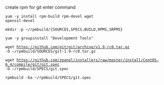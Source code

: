 create rpm for git enter command

<code>yum -y install rpm-build rpm-devel wget openssl-devel</code>

<code>mkdir -p ~/rpmbuild/{SOURCES,SPECS,BUILD,RPMS,SRPMS}</code>

<code>yum -y groupinstall "Development Tools"</code>

<code>wget https://github.com/git/git/archive/v1.9-rc0.tar.gz -O ~/rpmbuild/SOURCES/git-1.9-rc0.tar.gz</code>

<code>wget https://github.com/zpanel/installers/raw/master/install/CentOS-6_4/compile/git/git.spec -O ~/rpmbuild/SPECS/git.spec</code>

<code>rpmbuild -ba ~/rpmbuild/SPECS/git.spec</code>
